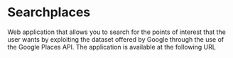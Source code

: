# Searchplaces
Web application that allows you to search for the points of interest that the user wants by exploiting the dataset offered by Google through the use of the Google Places API. The application is available at the following URL
